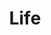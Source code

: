 ---
layout: list
title: Life
slug: life
menu: true
order: 1
description: >
  Pwang's Blog Life Menu
hide_description: true
---